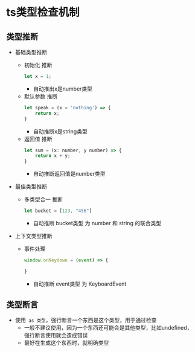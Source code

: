 # ts类型检查机制

## 类型推断

- 基础类型推断
    - 初始化 推断
        ```js
        let x = 1;
        ```
        - 自动推出x是number类型
    - 默认参数 推断
        ```js
        let speak = (x = 'nothing') => {
            return x;
        }
        ```
        - 自动推断x是string类型
    - 返回值 推断
        ```js
        let sum = (x: number, y number) => {
            return x + y;
        }
        ```
        - 自动推断返回值是number类型

- 最佳类型推断
    - 多类型合一 推断
        ```js
        let bucket = [123, "456"]
        ```
        - 自动推断 bucket类型 为 number 和 string 的联合类型

- 上下文类型推断
    - 事件处理
        ```js
        window.onKeydown = (event) => {
            
        }
        ```
        - 自动推断 event类型 为 KeyboardEvent

## 类型断言

- 使用` as 类型`，强行断言一个东西是这个类型，用于通过检查
    - 一般不建议使用，因为一个东西还可能会是其他类型，比如undefined，强行断言使用就会造成错误
    - 最好在生成这个东西时，就明确类型
        
        
        
        
    
    